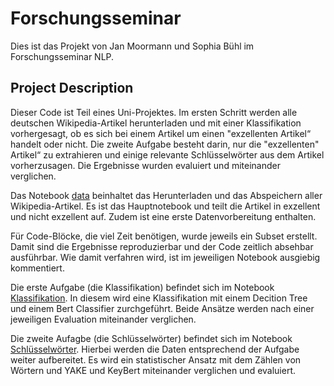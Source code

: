 # Forschungsseminar
Dies ist das Projekt von Jan Moormann  und Sophia Bühl im Forschungsseminar NLP.

## Project Description
Dieser Code ist Teil eines Uni-Projektes. Im ersten Schritt werden alle deutschen Wikipedia-Artikel herunterladen und mit einer Klassifikation vorhergesagt, ob es sich bei einem Artikel um einen "exzellenten Artikel“ handelt oder nicht. Die zweite Aufgabe besteht darin, nur die "exzellenten" Artikel“ zu extrahieren und einige relevante Schlüsselwörter aus dem Artikel vorherzusagen. Die Ergebnisse wurden evaluiert und miteinander verglichen.

Das Notebook [data](data.ipynb) beinhaltet das Herunterladen und das Abspeichern aller Wikipedia-Artikel. Es ist das Hauptnotebook und teilt die Artikel in exzellent und nicht exzellent auf. Zudem ist eine erste Datenvorbereitung enthalten.

Für Code-Blöcke, die viel Zeit benötigen, wurde jeweils ein Subset erstellt. Damit sind die Ergebnisse reproduzierbar und der Code zeitlich absehbar ausführbar. Wie damit verfahren wird, ist im jeweiligen Notebook ausgiebig kommentiert.

Die erste Aufgabe (die Klassifikation) befindet sich im Notebook [Klassifikation](classification.ipynb). In diesem wird eine Klassifikation mit einem Decition Tree und einem Bert Classifier zurchgeführt. Beide Ansätze werden nach einer jeweiligen Evaluation miteinander verglichen.

Die zweite Aufagbe (die Schlüsselwörter) befindet sich im Notebook [Schlüsselwörter](keywords.ipynb). Hierbei werden die Daten entsprechend der Aufgabe weiter aufbereitet. Es wird ein statistischer Ansatz mit dem Zählen von Wörtern und YAKE und KeyBert miteinander verglichen und evaluiert.

